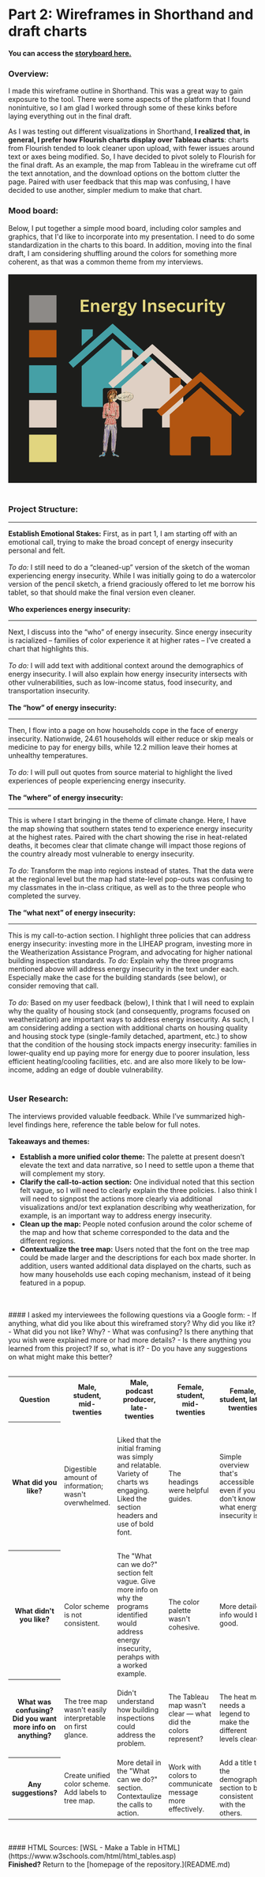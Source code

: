 # Part 2: Wireframes in Shorthand and draft charts 
<b>You can access the [storyboard here.](https://preview.shorthand.com/ELCy4XNoBlsQ5GUp)</b> 

### Overview: 
I made this wireframe outline in Shorthand. This was a great way to gain exposure to the tool. There were some aspects of the platform that I found nonintuitive, so I am glad I worked through some of these kinks before laying everything out in the final draft. 

As I was testing out different visualizations in Shorthand, <b>I realized that, in general, I prefer how Flourish charts display over Tableau charts</b>: charts from Flourish tended to look cleaner upon upload, with fewer issues around text or axes being modified. So, I have decided to pivot solely to Flourish for the final draft.  As an example, the map from Tableau in the wireframe cut off the text annotation, and the download options on the bottom clutter the page. Paired with user feedback that this map was confusing, I have decided to use another, simpler medium to make that chart.

### Mood board: 
Below, I put together a simple mood board, including color samples and graphics, that I'd like to incorporate into my presentation. I need to do some standardization in the charts to this board. In addition, moving into the final draft, I am considering shuffling around the colors for something more coherent, as that was a common theme from my interviews.<br> 
<br>
<img src="Energy Insecurity (3).png" class="center"><br>
<br>
### Project Structure:
<body>
    <hr>
</body>
<b>Establish Emotional Stakes:</b>
First, as in part 1, I am starting off with an emotional call, trying to make the broad concept of energy insecurity personal and felt. 
<br><br>
<em>To do:</em> I still need to do a “cleaned-up” version of the sketch of the woman experiencing energy insecurity. While I was initially going to do a watercolor version of the pencil sketch, a friend graciously offered to let me borrow his tablet, so that should make the final version even cleaner.
<br>
<br>
<b>Who experiences energy insecurity: </b>
<body>
    <hr>
</body>
Next, I discuss into the “who” of energy insecurity. Since energy insecurity is racialized – families of color experience it at higher rates – I’ve created a chart that highlights this. 
<br><br>
<em>To do:</em> I will add text with additional context around the demographics of energy insecurity. I will also explain how energy insecurity intersects with other vulnerabilities, such as low-income status, food insecurity, and transportation insecurity.  
<br>
<br>
<b>The “how” of energy insecurity:</b>
<body>
    <hr>
</body>
Then, I flow into a page on how households cope in the face of energy insecurity. Nationwide, 24.61 households will either reduce or skip meals or medicine to pay for energy bills, while 12.2 million leave their homes at unhealthy temperatures. 
<br><br>
<em>To do:</em> I will pull out quotes from source material to highlight the lived experiences of people experiencing energy insecurity. 
<br>
<br>
<b>The “where” of energy insecurity:</b>
<body>
    <hr>
</body>
This is where I start bringing in the theme of climate change. Here, I have the map showing that southern states tend to experience energy insecurity at the highest rates. Paired with the chart showing the rise in heat-related deaths, it becomes clear that climate change will impact those regions of the country already most vulnerable to energy insecurity. 
<br><br>
<em>To do:</em> Transform the map into regions instead of states. That the data were at the regional level but the map had state-level pop-outs was confusing to my classmates in the in-class critique, as well as to the three people who completed the survey. 
<br>
<br>
<b>The “what next” of energy insecurity:</b>
<body>
    <hr>
</body>
This is my call-to-action section. I highlight three policies that can address energy insecurity: investing more in the LIHEAP program, investing more in the Weatherization Assistance Program, and advocating for higher national building inspection standards. 
<em>To do:</em> Explain why the three programs mentioned above will address energy insecurity in the text under each. Especially make the case for the building standards (see below), or consider removing that call. 
<br><br>
<em>To do:</em> Based on my user feedback (below), I think that I will need to explain why the quality of housing stock (and consequently, programs focused on weatherization) are important ways to address energy insecurity. As such, I am considering adding a section with additional charts on housing quality and housing stock type (single-family detached, apartment, etc.) to show that the condition of the housing stock impacts energy insecurity: families in lower-quality end up paying more for energy due to poorer insulation, less efficient heating/cooling facilities, etc. and are also more likely to be low-income, adding an edge of double vulnerability. 
<br>
<br>

### User Research: 
The interviews provided valuable feedback. While I’ve summarized high-level findings here, reference the table below for full notes.<br>
<br>
<b>Takeaways and themes: </b>
-	<b>Establish a more unified color theme:</b> The palette at present doesn’t elevate the text and data narrative, so I need to settle upon a theme that will complement my story. 
-	<b>Clarify the call-to-action section:</b> One individual noted that this section felt vague, so I will need to clearly explain the three policies. I also think I will need to signpost the actions more clearly via additional visualizations and/or text explanation describing why weatherization, for example, is an important way to address energy insecurity. 
-	<b>Clean up the map:</b> People noted confusion around the color scheme of the map and how that scheme corresponded to the data and the different regions. 
-	<b>Contextualize the tree map:</b> Users noted that the font on the tree map could be made larger and the descriptions for each box made shorter. In addition, users wanted additional data displayed on the charts, such as how many households use each coping mechanism, instead of it being featured in a popup. 
<br>
<br>
#### I asked my interviewees the following questions via a Google form: 
- If anything, what did you like about this wireframed story? Why did you like it?
- What did you not like? Why? 
- What was confusing? Is there anything that you wish were explained more or had more details?
- Is there anything you learned from this project? If so, what is it?
- Do you have any suggestions on what might make this better?
<br>
<br>
<table>
  <tr>
    <th>Question</th>
    <th>Male, student, mid-twenties</th>
    <th>Male, podcast producer, late-twenties</th>
    <th>Female, student, mid-twenties</th>
    <th>Female, student, late-twenties</th>
    <th>Female, student, late-twenties</th>
  </tr>
  <tr>
    <th>What did you like?</th>
    <td>Digestible amount of information; wasn't overwhelmed.</td>
    <td>Liked that the initial framing was simply and relatable. Variety of charts ws engaging. Liked the section headers and use of bold font. </td>
    <td>The headings were helpful guides.</td>
    <td>Simple overview that's accessible even if you don't know what energy insecurity is.</td>
    <td>Really enjoyed the intro: the drawing and question made the story relatable before the definition of energy insecurity was introduced.</td>
  </tr>
  <tr>
    <th>What didn't you like?</th>
    <td>Color scheme is not consistent.</td>
    <td>The "What can we do?" section felt vague. Give more info on why the programs identified would address energy insecurity, perahps with a worked example.</td>
    <td>The color palette wasn't cohesive.</td>
    <td>More detailed info would be good.</td>
    <td>Try different color text for pages with blue background to make it more legible.</td>
</tr>
   <tr>
    <th>What was confusing? Did you want more info on anything?</th>
    <td>The tree map wasn't easily interpretable on first glance.</td>
    <td>Didn't understand how building inspections could address the problem.</td>
    <td>The Tableau map wasn't clear — what did the colors represent?</td>
    <td>The heat map needs a legend to make the different levels clearer.</td>
    <td>The color scheme was confusing: red typically means hot, while blue is cold.</td>
  </tr>
   <tr>
    <th>Any suggestions?</th>
    <td>Create unified color scheme. Add labels to tree map.</td>
    <td>More detail in the "What can we do?" section. Contextaulize the calls to action.</td>
    <td>Work with colors to communicate message more effectively.</td>
    <td>Add a title to the demographics section to be consistent with the others.</td>
    <td>Consider using orange instead of red for graphs.</td>
  </tr>
</table>
<br>
<br>
#### HTML Sources:
[WSL - Make a Table in HTML](https://www.w3schools.com/html/html_tables.asp)
<br>
<b>Finished?</b> Return to the [homepage of the repository.](README.md)
